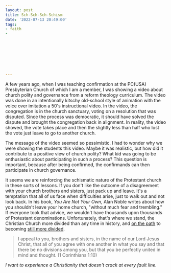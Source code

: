 ```yaml
---
layout: post
title: Sch-Sch-Sch-Schism
date: '2022-07-13 20:49:00'
tags:
- faith
- 








---
```


A few years ago, when I was teaching confirmation at the PC(USA) Presbyterian Church of which I am a member, I was showing a video about church polity and governance from a reform theology curriculum. The video was done in an intentionally kitschy old-school style of animation with the voice over imitation a 50's instructional video. In the video, the congregation is in the church sanctuary, voting on a resolution that was disputed. Since the process was democratic, it should have solved the dispute and brought the congregation back in alignment. In reality, the video showed, the vote takes place and then the slightly less than half who lost the vote just leave to go to another church.

The message of the video seemed so pessimistic. I had to wonder why we were showing the students this video. Maybe it was realistic, but how did it contribute to a positive view of church polity? What kid was going to be enthusiastic about participating in such a process? This question is important, because after being confirmed, the confirmands can then participate in church governance.

It seems we are reinforcing the schismatic nature of the Protestant church in these sorts of lessons. If you don't like the outcome of a disagreement with your church brothers and sisters, just pack up and leave. It's a temptation that all of us face when difficulties arise, just to walk out and not look back. In his book, _You Are Not Your Own_, Alan Noble writes about how you shouldn't leave your home church, "without much fear and trembling." If everyone took that advice, we wouldn't have thousands upon thousands of Protestant denominations. Unfortunately, that's where we stand, the Christian Church more divided than any time in history, and [on the path](https://www.americanpress.com/2022/07/03/a-church-divided-split-of-methodist-denomination-already-underway/) to becoming [still more divided](https://www.christianitytoday.com/news/2018/january/biggest-mennonite-conference-leaves-denomination.html).

> I appeal to you, brothers and sisters, in the name of our Lord Jesus Christ, that all of you agree with one another in what you say and that there be no divisions among you, but that you be perfectly united in mind and thought. (1 Corinthians 1:10)

_I want to experience a Christianity that doesn't crack at every fault line._

